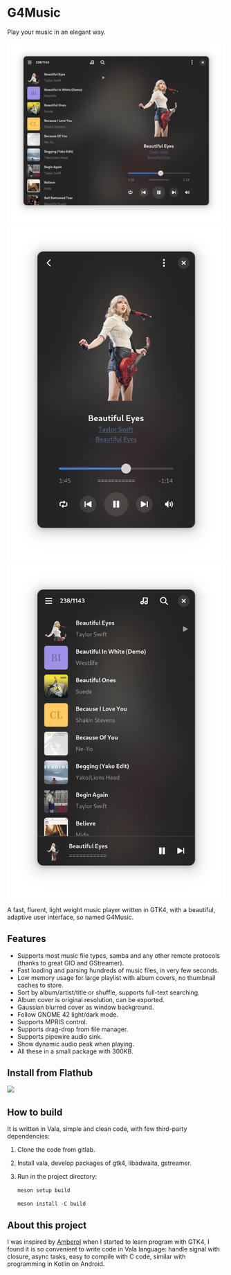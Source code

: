 # G4Music

Play your music in an elegant way.

![Screen shot](./shots/window.png)
![Screen shot](./shots/playbar.png)
![Screen shot](./shots/playlist.png)

A fast, flurent, light weight music player written in GTK4, with a beautiful, adaptive user interface, so named G4Music.

## Features
- Supports most music file types, samba and any other remote protocols (thanks to great GIO and GStreamer).
- Fast loading and parsing hundreds of music files, in very few seconds.
- Low memory usage for large playlist with album covers, no thumbnail caches to store.
- Sort by album/artist/title or shuffle, supports full-text searching.
- Album cover is original resolution, can be exported.
- Gaussian blurred cover as window background. 
- Follow GNOME 42 light/dark mode.
- Supports MPRIS control.
- Supports drag-drop from file manager.
- Supports pipewire audio sink.
- Show dynamic audio peak when playing.
- All these in a small package with 300KB.

## Install from Flathub
<a href="https://flathub.org/apps/details/com.github.neithern.g4music">
<img src="https://flathub.org/assets/badges/flathub-badge-en.png" width="120"/></a>

## How to build 
It is written in Vala, simple and clean code, with few third-party dependencies:

1. Clone the code from gitlab.
2. Install vala, develop packages of gtk4, libadwaita, gstreamer.
3. Run in the project directory:

    `meson setup build`

    `meson install -C build`

## About this project
I was inspired by [Amberol](https://gitlab.gnome.org/World/amberol) when I started to learn program with GTK4, I found it is so convenient to write code in Vala language: handle signal with closure, async tasks, easy to compile with C code, similar with programming in Kotlin on Android.
